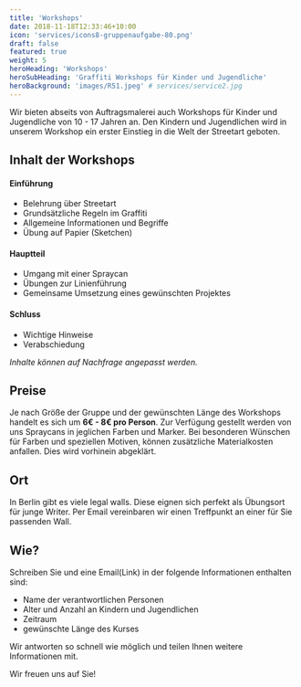 ```yaml
---
title: 'Workshops'
date: 2018-11-18T12:33:46+10:00
icon: 'services/icons8-gruppenaufgabe-80.png'
draft: false
featured: true
weight: 5
heroHeading: 'Workshops'
heroSubHeading: 'Graffiti Workshops für Kinder und Jugendliche'
heroBackground: 'images/R51.jpeg' # services/service2.jpg
---
```


Wir bieten abseits von Auftragsmalerei auch Workshops für Kinder und Jugendliche von 10 - 17 Jahren an. Den Kindern und Jugendlichen wird in unserem Workshop ein erster Einstieg in die Welt der Streetart geboten.

## Inhalt der Workshops
#### Einführung
- Belehrung über Streetart
- Grundsätzliche Regeln im Graffiti
- Allgemeine Informationen und Begriffe
- Übung auf Papier (Sketchen)

#### Hauptteil
- Umgang mit einer Spraycan
- Übungen zur Linienführung
- Gemeinsame Umsetzung eines gewünschten Projektes

#### Schluss
- Wichtige Hinweise
- Verabschiedung

*Inhalte können auf Nachfrage angepasst werden.*

## Preise
Je nach Größe der Gruppe und der gewünschten Länge des Workshops handelt es sich um **6€ - 8€ pro Person**. Zur Verfügung gestellt werden von uns Spraycans in jeglichen Farben und Marker. Bei besonderen Wünschen für Farben und speziellen Motiven, können zusätzliche Materialkosten anfallen. Dies wird vorhinein abgeklärt.

## Ort
In Berlin gibt es viele legal walls. Diese eignen sich perfekt als Übungsort für junge Writer. Per Email vereinbaren wir einen Treffpunkt an einer für Sie passenden Wall.

## Wie?
Schreiben Sie und eine Email(Link) in der folgende Informationen enthalten sind:
- Name der verantwortlichen Personen
- Alter und Anzahl an Kindern und Jugendlichen
- Zeitraum 
- gewünschte Länge des Kurses

Wir antworten so schnell wie möglich und teilen Ihnen weitere Informationen mit.

Wir freuen uns auf Sie!








